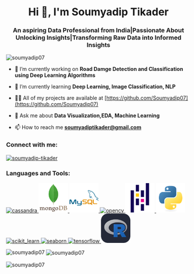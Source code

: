 <h1 align="center">Hi 👋, I'm Soumyadip Tikader</h1>
<h3
 align="center">An aspiring Data Professional from India|Passionate 
About Unlocking Insights|Transforming Raw Data into Informed 
Insights</h3>

<p align="left"> <img 
src="https://komarev.com/ghpvc/?username=soumyadip07&label=Profile%20views&color=0e75b6&style=flat"
 alt="soumyadip07" /> </p>

- 🔭 I’m currently working on **Road Damge Detection and Classification using Deep Learning Algorithms**

- 🌱 I’m currently learning **Deep Learning, Image Classification, NLP**

- 👨‍💻 All of my projects are available at [https://github.com/Soumyadip07](https://github.com/Soumyadip07)

- 💬 Ask me about **Data Visualization,EDA, Machine Learning**

- 📫 How to reach me **soumyadiptikader@gmail.com**

<h3 align="left">Connect with me:</h3>
<p align="left">
<a
 href="https://linkedin.com/in/soumyadip-tikader" 
target="blank"><img align="center" 
src="https://raw.githubusercontent.com/rahuldkjain/github-profile-readme-generator/master/src/images/icons/Social/linked-in-alt.svg"
 alt="soumyadip-tikader" height="30" width="40" /></a>
</p>

<h3 align="left">Languages and Tools:</h3>
<p align="left"> <a href="https://cassandra.apache.org/" target="_blank" rel="noreferrer"> <img src="https://www.vectorlogo.zone/logos/apache_cassandra/apache_cassandra-icon.svg" alt="cassandra" width="80" height="80"/> 
</a> 
 <a href="https://www.mongodb.com/" target="_blank" rel="noreferrer"> <img src="https://raw.githubusercontent.com/devicons/devicon/master/icons/mongodb/mongodb-original-wordmark.svg" alt="mongodb" width="80" height="80"/>
</a>
 <a href="https://www.mysql.com/" target="_blank" rel="noreferrer"> <img src="https://raw.githubusercontent.com/devicons/devicon/master/icons/mysql/mysql-original-wordmark.svg" alt="mysql" width="80" height="80"/>
</a>
 <a href="https://opencv.org/" target="_blank"  rel="noreferrer"> <img src="https://www.vectorlogo.zone/logos/opencv/opencv-icon.svg" alt="opencv" width="80" height="80"/>
</a>
 <a href="https://pandas.pydata.org/" target="_blank" rel="noreferrer"> <img src="https://raw.githubusercontent.com/devicons/devicon/2ae2a900d2f041da66e950e4d48052658d850630/icons/pandas/pandas-original.svg" alt="pandas" width="80" height="80"/>
</a>
 <a href="https://www.python.org" target="_blank" rel="noreferrer"> <img src="https://raw.githubusercontent.com/devicons/devicon/master/icons/python/python-original.svg" alt="python" width="80" height="80"/>
</a>
 <a href="https://scikit-learn.org/" target="_blank" rel="noreferrer"> <img src="https://upload.wikimedia.org/wikipedia/commons/0/05/Scikit_learn_logo_small.svg" alt="scikit_learn" width="80" height="80"/>
</a>
 <a href="https://seaborn.pydata.org/" target="_blank" rel="noreferrer"> <img src="https://seaborn.pydata.org/_images/logo-mark-lightbg.svg" alt="seaborn" width="80" height="80"/>
</a>
 <a href="https://www.tensorflow.org" target="_blank" rel="noreferrer"> <img src="https://www.vectorlogo.zone/logos/tensorflow/tensorflow-icon.svg" alt="tensorflow" width="80" height="80"/>
</a>
 <a href="https://www.r-project.org/" target="_blank" rel="noreferrer"> <img src="https://github.com/tandpfun/skill-icons/blob/main/icons/R-Dark.svg" alt="tensorflow" width="80" height="80"/>
</a>
</p>
<p><img align="left" 
src="https://github-readme-stats.vercel.app/api/top-langs?username=soumyadip07&show_icons=true&locale=en&layout=compact"
 alt="soumyadip07" /></p>

<p>&nbsp;<img 
align="center" 
src="https://github-readme-stats.vercel.app/api?username=soumyadip07&show_icons=true&locale=en"
 alt="soumyadip07" /></p>

<p><img 
align="center" 
src="https://github-readme-streak-stats.herokuapp.com/?user=soumyadip07&"
 alt="soumyadip07" /></p>
